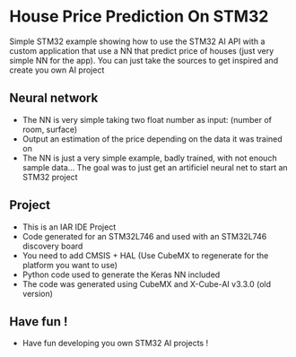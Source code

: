 # House Price Prediction On STM32
Simple STM32 example showing how to use the STM32 AI API with a custom application that use a NN that predict price of houses (just very simple NN for the app).
You can just take the sources to get inspired and create you own AI project

## Neural network
- The NN is very simple taking two float number as input: (number of room, surface)
- Output an estimation of the price depending on the data it was trained on
- The NN is just a very simple example, badly trained, with not enouch sample data... The goal was to just get an artificiel neural net to start an STM32 project

## Project
- This is an IAR IDE Project 
- Code generated for an STM32L746 and used with an STM32L746 discovery board
- You need to add CMSIS + HAL (Use CubeMX to regenerate for the platform you want to use)
- Python code used to generate the Keras NN included 
- The code was generated using CubeMX and X-Cube-AI v3.3.0 (old version)

## Have fun !
- Have fun developing you own STM32 AI projects !
